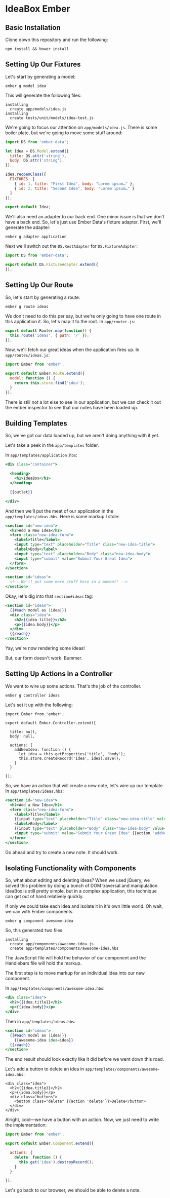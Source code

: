 # IdeaBox Ember

## Basic Installation

Clone down this repository and run the following:

```
npm install && bower install
```

## Setting Up Our Fixtures

Let's start by generating a model:

```
ember g model idea
```

This will generate the following files:

```
installing
  create app/models/idea.js
installing
  create tests/unit/models/idea-test.js
```

We're going to focus our attention on `app/models/idea.js`. There is some boiler plate, but we're going to move some stuff around:

```js
import DS from 'ember-data';

let Idea = DS.Model.extend({
  title: DS.attr('string'),
  body: DS.attr('string'),
});

Idea.reopenClass({
  FIXTURES: [
    { id: 1, title: "First Idea", body: "Lorem ipsum…" },
    { id: 2, title: "Second Idea", body: "Lorem ipsum…" }
  ]
});

export default Idea;
```

We'll also need an adapter to our back end. One minor issue is that we don't have a back end. So, let's just use Ember Data's fixture adapter. First, we'll generate the adapter:

```
ember g adapter application
```

Next we'll switch out the `DS.RestAdapter` for `DS.FixtureAdapter`:

```js
import DS from 'ember-data';

export default DS.FixtureAdapter.extend({
});
```

## Setting Up Our Route

So, let's start by generating a route:

```
ember g route ideas
```

We don't need to do this per say, but we're only going to have one route in this application it. So, let's map it to the root. In `app/router.js`:

```js
export default Router.map(function() {
  this.route('ideas', { path: '/' });
});
```

Now, we'll fetch our great ideas when the application fires up. In `app/routes/ideas.js`:

```js
import Ember from 'ember';

export default Ember.Route.extend({
  model: function () {
    return this.store.find('idea');
  }
});
```

There is still not a lot else to see in our application, but we can check it out the ember inspector to see that our notes have been loaded up.

## Building Templates

So, we've got our data loaded up, but we aren't doing anything with it yet.

Let's take a peek in the `app/templates` folder.

In `app/templates/application.hbs`:

```hbs
<div class="container">

  <heading>
    <h1>IdeaBox</h1>
  </heading>

  {{outlet}}

</div>
```

And then we'll put the meat of our application in the `app/templates/ideas.hbs`. Here is some markup I stole:

```hbs
<section id="new-idea">
  <h2>Add a New Idea</h2>
  <form class="new-idea-form">
    <label>Title</label>
    <input type="text" placeholder="Title" class="new-idea-title">
    <label>Body</label>
    <input type="text" placeholder="Body" class="new-idea-body">
    <input type="submit" value="Submit Your Great Idea">
  </form>
</section>

<section id="ideas">
  <!-- We'll put some more stuff here in a moment! -->
</section>
```

Okay, let's dig into that `section#ideas` tag:

```hbs
<section id="ideas">
  {{#each model as |idea|}}
  <div class="idea">
    <h2>{{idea.title}}</h2>
    <p>{{idea.body}}</p>
  </div>
  {{/each}}
</section>
```

Yay, we're now rendering some ideas!

But, our form doesn't work. Bummer.

## Setting Up Actions in a Controller

We want to wire up some actions. That's the job of the controller.

```
ember g controller ideas
```

Let's set it up with the following:

```
import Ember from 'ember';

export default Ember.Controller.extend({

  title: null,
  body: null,

  actions: {
    addNewIdea: function () {
      let idea = this.getProperties('title', 'body');
      this.store.createRecord('idea', idea).save();
    }
  }

});
```

So, we have an action that will create a new note, let's wire up our template. In `app/templates/ideas.hbs`:

```hbs
<section id="new-idea">
  <h2>Add a New Idea</h2>
  <form class="new-idea-form">
    <label>Title</label>
    {{input type="text" placeholder="Title" class="new-idea-title" value=title}}
    <label>Body</label>
    {{input type="text" placeholder="Body" class="new-idea-body" value=body}}
    <input type="submit" value="Submit Your Great Idea" {{action 'addNewIdea'}}>
  </form>
</section>
```

Go ahead and try to create a new note. It should work.

## Isolating Functionality with Components

So, what about editing and deleting ideas? When we used jQuery, we solved this problem by doing a bunch of DOM traversal and manipulation. IdeaBox is still pretty simple, but in a complex application, this technique can get out of hand relatively quickly.

If only we could take each idea and isolate it in it's own little world. Oh wait, we can with Ember components.

```
ember g component awesome-idea
```

So, this generated two files:

```
installing
  create app/components/awesome-idea.js
  create app/templates/components/awesome-idea.hbs
```

The JavaScript file will hold the behavior of our component and the Handlebars file will hold the markup.

The first step is to move markup for an individual idea into our new component.

In `app/templates/components/awesome-idea.hbs`:

```hbs
<div class="idea">
  <h2>{{idea.title}}</h2>
  <p>{{idea.body}}</p>
</div>
```

Then in `app/templates/ideas.hbs`:

```hbs
<section id="ideas">
  {{#each model as |idea|}}
    {{awesome-idea idea=idea}}
  {{/each}}
</section>
```

The end result should look exactly like it did before we went down this road.

Let's add a button to delete an idea in `app/templates/components/awesome-idea.hbs`:

```
<div class="idea">
  <h2>{{idea.title}}</h2>
  <p>{{idea.body}}</p>
  <div class="buttons">
    <button class="delete" {{action 'delete'}}>Delete</button>
  </div>
</div>
```

Alright, cool—we have a button with an action. Now, we just need to write the implementation:

```js
import Ember from 'ember';

export default Ember.Component.extend({

  actions: {
    delete: function () {
      this.get('idea').destroyRecord();
    }
  }

});
```

Let's go back to our browser, we should be able to delete a note.

